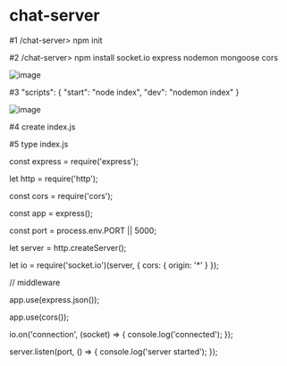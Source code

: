 # chat-server

#1
/chat-server> npm init

#2
/chat-server> npm install socket.io express nodemon mongoose cors

![image](https://user-images.githubusercontent.com/75659806/230100580-36cc8562-a525-4f40-b779-761d8533c86f.png)

#3
"scripts": {
    "start": "node index",
    "dev": "nodemon index"
  }
  
![image](https://user-images.githubusercontent.com/75659806/230100844-cc8be583-818d-442c-9388-b06f121c9b05.png)

#4
create index.js

#5
type index.js

const express = require('express');

let http = require('http');

const cors = require('cors');

const app = express();

const port = process.env.PORT || 5000;

let server = http.createServer();

let io = require('socket.io')(server, {
    cors: {
        origin: '*'
    }
});


// middleware

app.use(express.json());

app.use(cors());

io.on('connection', (socket) => {
    console.log('connected');
});

server.listen(port, () => {
    console.log('server started');
});
